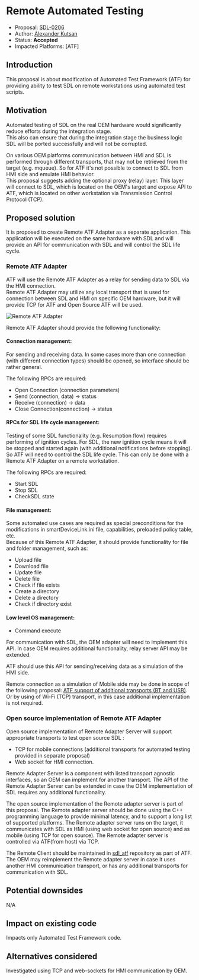 # Remote Automated Testing

* Proposal: [SDL-0206](0206-remote_atf_testing.md)
* Author: [Alexander Kutsan](https://github.com/LuxoftAKutsan)
* Status: **Accepted**
* Impacted Platforms: [ATF]

## Introduction

This proposal is about modification of Automated Test Framework (ATF) for providing ability to test SDL on remote workstations using automated test scripts.   

## Motivation

Automated testing of SDL on the real OEM hardware would significantly reduce efforts during the integration stage.  
This also can ensure that during the integration stage the business logic SDL will be ported successfully and will not be corrupted. 

On various OEM platforms communication between HMI and SDL is performed through different transports, that may not be retrieved from the target (e.g. mqueue). So for ATF it's not possible to connect to SDL from HMI side and emulate HMI behavior.  
This proposal suggests adding the optional proxy (relay) layer. This layer will connect to SDL, which is located on the OEM's target and expose API to ATF, which is located on other workstation via Transmission Control Protocol (TCP).

## Proposed solution

It is proposed to create Remote ATF Adapter as a separate application. This application will be executed on the same hardware with SDL and will provide an API for communication with SDL and will control the SDL life cycle.

### Remote ATF Adapter

ATF will use the Remote ATF Adapter as a relay for sending data to SDL via the HMI connection.  
Remote ATF Adapter may utilize any local transport that is used for connection between SDL and HMI on specific OEM hardware, but it will provide TCP for ATF and Open Source ATF will be used. 

![Remote ATF Adapter](/assets/proposals/nnnn-hmi-relay/ATFRemoteAdapter.png)

Remote ATF Adapter should provide the following functionality:

#### Connection management:
For sending and receiving data. In some cases more than one connection (with different connection types) should be opened, so interface should be rather general.

The following RPCs are required: 
 - Open Connection (connection parameters)
 - Send (connection, data) -> status
 - Receive (connection) -> data 
 - Close Connection(connection) -> status

#### RPCs for SDL life cycle management:
Testing of some SDL functionality (e.g. Resumption flow) requires performing of ignition cycles. For SDL, the new ignition cycle means it will be stopped and started again (with additional notifications before stopping). So ATF will need to control the SDL life cycle.
This can only be done with a Remote ATF Adapter on a remote workstation. 

The following RPCs are required: 
 - Start SDL 
 - Stop SDL
 - CheckSDL state
 
#### File management:
Some automated use cases are required as special preconditions for the modifications in smartDeviceLink.ini file, capabilities, preloaded policy table, etc.  
Because of this Remote ATF Adapter, it should provide functionality for file and folder management, such as: 
 - Upload file
 - Download file
 - Update file
 - Delete file
 - Check if file exists
 - Create a directory
 - Delete a directory
 - Check if directory exist 

#### Low level OS management: 
 - Command execute
 
For communication with SDL, the OEM adapter will need to implement this API. 
In case OEM requires additional functionality, relay server API may be extended.

ATF should use this API for sending/receiving data as a simulation of the HMI side.

Remote connection as a simulation of Mobile side may be done in scope of the following proposal: [ATF support of additional transports (BT and USB)](https://github.com/smartdevicelink/sdl_evolution/blob/master/proposals/0126-atf-additional-transports.md). Or by using of Wi-Fi (TCP) transport, in this case additional implementation is not required. 


### Open source implementation of Remote ATF Adapter

Open source implementation of Remote Adapter Server will support appropriate transports to test open source SDL : 
- TCP for mobile connections (additional transports for automated testing provided in separate proposal)
- Web socket for HMI connection. 

Remote Adapter Server is a component with listed transport agnostic interfaces, so  an OEM can implement for another transport. The API of the Remote Adapter Server can be extended in case the OEM implementation of SDL requires any additional functionality.

The open source implementation of the Remote adapter server is part of this proposal.
The Remote adapter server should be done using the C++ programming language to provide minimal latency, and to support a long list of supported platforms.
The Remote adapter server runs on the target, it communicates with SDL as HMI (using web socket for open source) and as mobile (using TCP for open source).
The Remote adapter server is controlled via ATF(from host) via TCP.

The Remote Client should be maintained in [sdl_atf](https://github.com/smartdevicelink/sdl_atf) repository as part of ATF.
The OEM may reimplement the Remote adapter server in case it uses another HMI communication transport, or has any additional transports for communication with SDL. 

## Potential downsides

N/A

## Impact on existing code

Impacts only Automated Test Framework code. 

## Alternatives considered

Investigated using TCP and web-sockets for HMI communication by OEM.
